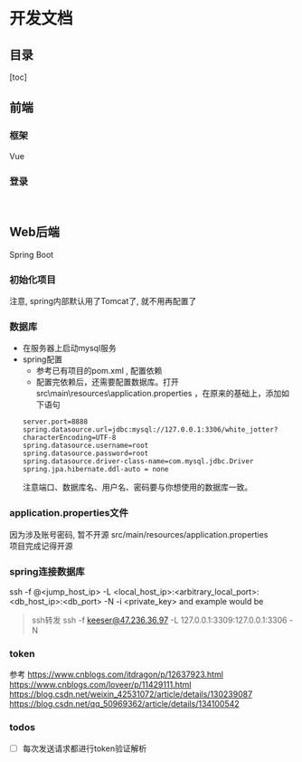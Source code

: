 # 开发文档

## 目录
[toc]

## 前端
### 框架
Vue

### 登录


<br>

## Web后端
Spring Boot

### 初始化项目
注意, spring内部默认用了Tomcat了, 就不用再配置了  

### 数据库
- 在服务器上启动mysql服务  
- spring配置
    - 参考已有项目的pom.xml , 配置依赖  
    - 配置完依赖后，还需要配置数据库。打开 src\main\resources\application.properties ，在原来的基础上，添加如下语句  
    ```
    server.port=8888
    spring.datasource.url=jdbc:mysql://127.0.0.1:3306/white_jotter?characterEncoding=UTF-8
    spring.datasource.username=root
    spring.datasource.password=root
    spring.datasource.driver-class-name=com.mysql.jdbc.Driver
    spring.jpa.hibernate.ddl-auto = none
    ```
    注意端口、数据库名、用户名、密码要与你想使用的数据库一致。

### application.properties文件
因为涉及账号密码, 暂不开源
src/main/resources/application.properties  
项目完成记得开源  

### spring连接数据库
ssh -f <user>@<jump_host_ip> -L <local_host_ip>:<arbitrary_local_port>:<db_host_ip>:<db_port> -N -i <private_key>
and example would be

> ssh转发
ssh -f keeser@47.236.36.97 -L 127.0.0.1:3309:127.0.0.1:3306 -N 

### token
参考 
https://www.cnblogs.com/itdragon/p/12637923.html  
https://www.cnblogs.com/loveer/p/11429111.html  
https://blog.csdn.net/weixin_42531072/article/details/130239087  
https://blog.csdn.net/qq_50969362/article/details/134100542  

### todos
- [ ] 每次发送请求都进行token验证解析  
